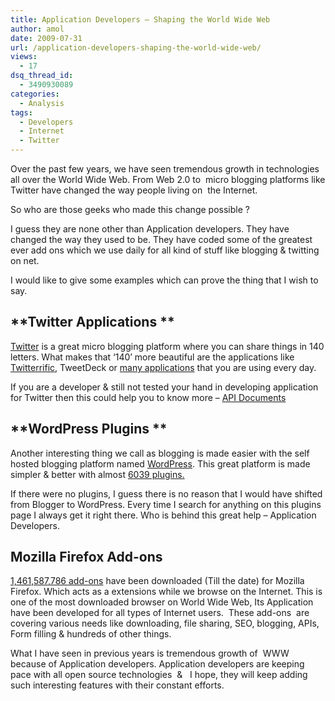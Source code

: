 ```yaml
---
title: Application Developers – Shaping the World Wide Web
author: amol
date: 2009-07-31
url: /application-developers-shaping-the-world-wide-web/
views:
  - 17
dsq_thread_id:
  - 3490930089
categories:
  - Analysis
tags:
  - Developers
  - Internet
  - Twitter
---
```

Over the past few years, we have seen tremendous growth in technologies all over the World Wide Web. From Web 2.0 to  micro blogging platforms like Twitter have changed the way people living on  the Internet.

So who are those geeks who made this change possible ?

I guess they are none other than Application developers. They have changed the way they used to be. They have coded some of the greatest ever add ons which we use daily for all kind of stuff like blogging & twitting on net.

I would like to give some examples which can prove the thing that I wish to say.

## **Twitter Applications **

<a href="http://twitter.com/" onclick="_gaq.push(['_trackEvent', 'outbound-article', 'http://twitter.com/', 'Twitter']);" title="Twitter "  target="_blank">Twitter</a> is a great micro blogging platform where you can share things in 140 letters. What makes that &#8216;140&#8217; more beautiful are the applications like <a href="http://iconfactory.com/software/twitterrific" onclick="_gaq.push(['_trackEvent', 'outbound-article', 'http://iconfactory.com/software/twitterrific', 'Twitterrific']);" title="Twitterific"  target="_blank">Twitterrific</a>, TweetDeck or <a href="http://twitter.com/downloads" onclick="_gaq.push(['_trackEvent', 'outbound-article', 'http://twitter.com/downloads', 'many applications']);" title="Twitter Applications"  target="_blank">many applications</a> that you are using every day.

If you are a developer & still not tested your hand in developing application for Twitter then this could help you to know more &#8211; <a href="http://apiwiki.twitter.com/" onclick="_gaq.push(['_trackEvent', 'outbound-article', 'http://apiwiki.twitter.com/', 'API Documents ']);" title="Twitter API"  target="_blank">API Documents </a>

## **WordPress Plugins **

Another interesting thing we call as blogging is made easier with the self hosted blogging platform named <a href="http://www.wordpress.org" onclick="_gaq.push(['_trackEvent', 'outbound-article', 'http://www.wordpress.org', 'WordPress']);" title="Wordpress"  target="_blank">WordPress</a>. This great platform is made simpler & better with almost <a href="http://wordpress.org/extend/plugins/" onclick="_gaq.push(['_trackEvent', 'outbound-article', 'http://wordpress.org/extend/plugins/', '6039 plugins.']);" title="Wordpress plugins"  target="_blank">6039 plugins.</a>

If there were no plugins, I guess there is no reason that I would have shifted from Blogger to WordPress. Every time I search for anything on this plugins page I always get it right there. Who is behind this great help &#8211; Application Developers.

## Mozilla Firefox Add-ons

<a href="https://addons.mozilla.org/en-US/firefox/" onclick="_gaq.push(['_trackEvent', 'outbound-article', 'https://addons.mozilla.org/en-US/firefox/', '1,461,587,786 add-ons']);" title="Mozilla Addons"  target="_blank">1,461,587,786 add-ons</a> have been downloaded (Till the date) for Mozilla Firefox. Which acts as a extensions while we browse on the Internet. This is one of the most downloaded browser on World Wide Web, Its Application have been developed for all types of Internet users.  These add-ons  are covering various needs like downloading, file sharing, SEO, blogging, APIs, Form filling & hundreds of other things.

What I have seen in previous years is tremendous growth of  WWW because of Application developers. Application developers are keeping pace with all open source technologies  &   I hope, they will keep adding such interesting features with their constant efforts.
